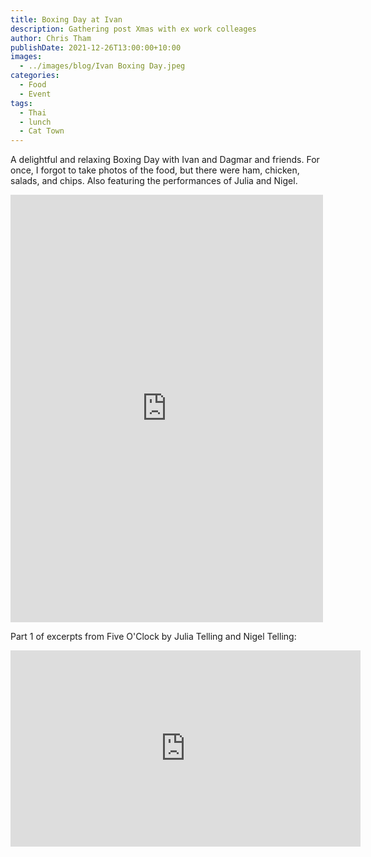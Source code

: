```yaml
---
title: Boxing Day at Ivan
description: Gathering post Xmas with ex work colleages
author: Chris Tham
publishDate: 2021-12-26T13:00:00+10:00
images:
  - ../images/blog/Ivan Boxing Day.jpeg
categories:
  - Food
  - Event
tags:
  - Thai
  - lunch
  - Cat Town
---
```

A delightful and relaxing Boxing Day with Ivan and Dagmar and friends. For once, I forgot to take photos of the food, but there were ham, chicken, salads, and chips. Also featuring the performances of Julia and Nigel.

<iframe src="https://www.facebook.com/plugins/post.php?href=https%3A%2F%2Fwww.facebook.com%2Fchris1.tham%2Fposts%2Fpfbid029FvQoWaSN7zqHvkCXX8iz81T5REgLT28ugnGL4CX3h9rjedHapAPGpTYTWudHxvEl&show_text=true&width=500" width="500" height="684" style="border:none;overflow:hidden" scrolling="no" frameborder="0" allowfullscreen="true" allow="autoplay; clipboard-write; encrypted-media; picture-in-picture; web-share"></iframe>

Part 1 of excerpts from Five O'Clock by Julia Telling and Nigel Telling:

<iframe src="https://www.facebook.com/plugins/video.php?height=314&href=https%3A%2F%2Fwww.facebook.com%2Fchris1.tham%2Fvideos%2F604624137467467%2F&show_text=false&width=560&t=0" width="560" height="314" style="border:none;overflow:hidden" scrolling="no" frameborder="0" allowfullscreen="true" allow="autoplay; clipboard-write; encrypted-media; picture-in-picture; web-share" allowFullScreen="true"></iframe>
